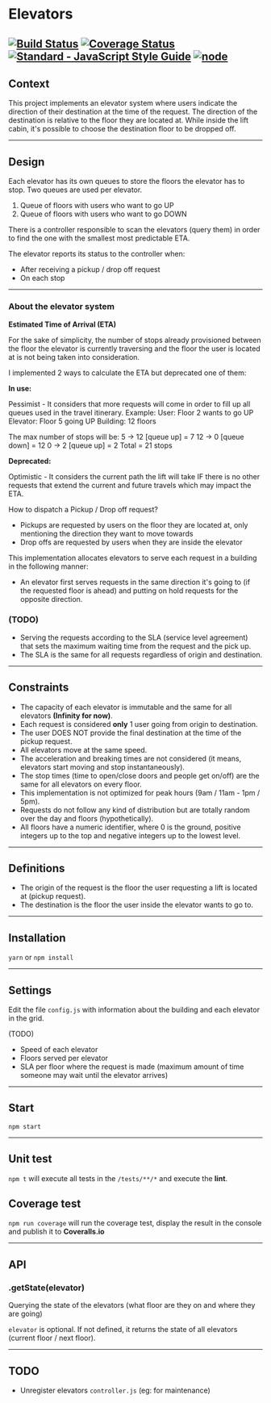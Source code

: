 # Elevators

[![Build Status](https://travis-ci.org/hlibco/elevators.svg?branch=master)](https://travis-ci.org/hlibco/elevators) [![Coverage Status](https://coveralls.io/repos/github/hlibco/elevators/badge.svg)](https://coveralls.io/github/hlibco/elevators) [![Standard - JavaScript Style Guide](https://img.shields.io/badge/code%20style-standard-brightgreen.svg)](http://standardjs.com/) [![node](https://img.shields.io/node/v/elevators.svg)]()
---

## Context

This project implements an elevator system where users indicate the direction of their destination at the time of the request. The direction of the destination is relative to the floor they are located at. While inside the lift cabin, it's possible to choose the destination floor to be dropped off.

---

## Design

Each elevator has its own queues to store the floors the elevator has to stop. Two queues are used per elevator.
1. Queue of floors with users who want to go UP
2. Queue of floors with users who want to go DOWN

There is a controller responsible to scan the elevators (query them) in order to find the one with the smallest most predictable ETA.

The elevator reports its status to the controller when:
- After receiving a pickup / drop off request
- On each stop

---

### About the elevator system

**Estimated Time of Arrival (ETA)**

For the sake of simplicity, the number of stops already provisioned between the floor the elevator is currently traversing and the floor the user is located at is not being taken into consideration.

I implemented 2 ways to calculate the ETA but deprecated one of them:

**In use:**

Pessimist - It considers that more requests will come in order to fill up all queues used in the travel itinerary.
Example:
User: Floor 2 wants to go UP
Elevator: Floor 5 going UP
Building: 12 floors

The max number of stops will be:
5 -> 12 [queue up] = 7
12 -> 0 [queue down] = 12
0 -> 2 [queue up] = 2
Total = 21 stops


**Deprecated:**

Optimistic - It considers the current path the lift will take IF there is no other requests that extend the current and future travels which may impact the ETA.


How to dispatch a Pickup / Drop off request?
- Pickups are requested by users on the floor they are located at, only mentioning the direction they want to move towards
- Drop offs are requested by users when they are inside the elevator

This implementation allocates elevators to serve each request in a building in the following manner:
- An elevator first serves requests in the same direction it's going to (if the requested floor is ahead) and putting on hold requests for the opposite direction.

### (TODO)
- Serving the requests according to the SLA (service level agreement) that sets the maximum waiting time from the request and the pick up.
- The SLA is the same for all requests regardless of origin and destination.

---

## Constraints

- The capacity of each elevator is immutable and the same for all elevators **(Infinity for now)**.
- Each request is considered **only** 1 user going from origin to destination.
- The user DOES NOT provide the final destination at the time of the pickup request.
- All elevators move at the same speed.
- The acceleration and breaking times are not considered (it means, elevators start moving and stop instantaneously).
- The stop times (time to open/close doors and people get on/off) are the same for all elevators on every floor.
- This implementation is not optimized for peak hours (9am / 11am - 1pm / 5pm).
- Requests do not follow any kind of distribution but are totally random over the day and floors (hypothetically).
- All floors have a numeric identifier, where 0 is the ground, positive integers up to the top and negative integers up to the lowest level.

---

## Definitions

- The origin of the request is the floor the user requesting a lift is located at (pickup request).
- The destination is the floor the user inside the elevator wants to go to.

---

## Installation

`yarn` or `npm install`

---

## Settings

Edit the file `config.js` with information about the building and each elevator in the grid.

(TODO)
- Speed of each elevator
- Floors served per elevator
- SLA per floor where the request is made (maximum amount of time someone may wait until the elevator arrives)

---

## Start

`npm start`

---

## Unit test

`npm t` will execute all tests in the `/tests/**/*` and execute the **lint**.

## Coverage test

`npm run coverage` will run the coverage test, display the result in the console and publish it to **Coveralls.io**


---

## API

### .getState(elevator)
Querying the state of the elevators (what floor are they on and where they are going)

`elevator` is optional. If not defined, it returns the state of all elevators (current floor / next floor).

---

## TODO

- Unregister elevators `controller.js` (eg: for maintenance)
